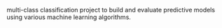 multi-class classification project to build and evaluate predictive models using various machine learning algorithms. 
